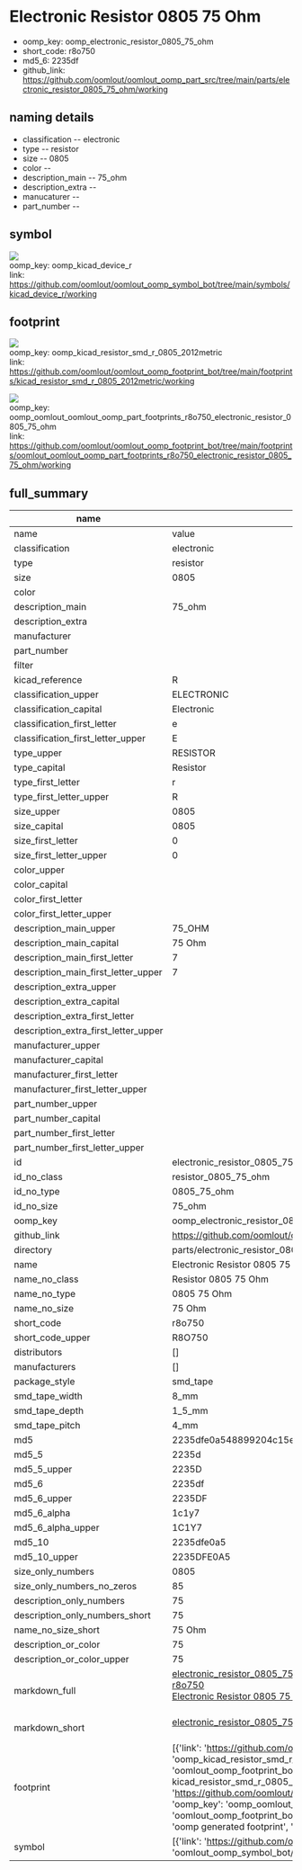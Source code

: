 # Electronic Resistor 0805 75 Ohm

  
* oomp_key: oomp_electronic_resistor_0805_75_ohm 
* short_code: r8o750
* md5_6: 2235df  
* github_link: https://github.com/oomlout/oomlout_oomp_part_src/tree/main/parts/electronic_resistor_0805_75_ohm/working  
## naming details
* classification -- electronic
* type -- resistor
* size -- 0805
* color -- 
* description_main -- 75_ohm
* description_extra -- 
* manucaturer -- 
* part_number -- 



## symbol

![](symbol/{index}/working/working_600.png)  
oomp_key: oomp_kicad_device_r  
link: https://github.com/oomlout/oomlout_oomp_symbol_bot/tree/main/symbols/kicad_device_r/working  

## footprint

![](footprint/{index}/working/working_600.png)  
oomp_key: oomp_kicad_resistor_smd_r_0805_2012metric  
link: https://github.com/oomlout/oomlout_oomp_footprint_bot/tree/main/footprints/kicad_resistor_smd_r_0805_2012metric/working  

![](footprint/{index}/working/working_600.png)  
oomp_key: oomp_oomlout_oomlout_oomp_part_footprints_r8o750_electronic_resistor_0805_75_ohm  
link: https://github.com/oomlout/oomlout_oomp_footprint_bot/tree/main/footprints/oomlout_oomlout_oomp_part_footprints_r8o750_electronic_resistor_0805_75_ohm/working  

## full_summary
| name | value | 
| --- | --- | 
| name | value | 
| classification | electronic | 
| type | resistor | 
| size | 0805 | 
| color |  | 
| description_main | 75_ohm | 
| description_extra |  | 
| manufacturer |  | 
| part_number |  | 
| filter |  | 
| kicad_reference | R | 
| classification_upper | ELECTRONIC | 
| classification_capital | Electronic | 
| classification_first_letter | e | 
| classification_first_letter_upper | E | 
| type_upper | RESISTOR | 
| type_capital | Resistor | 
| type_first_letter | r | 
| type_first_letter_upper | R | 
| size_upper | 0805 | 
| size_capital | 0805 | 
| size_first_letter | 0 | 
| size_first_letter_upper | 0 | 
| color_upper |  | 
| color_capital |  | 
| color_first_letter |  | 
| color_first_letter_upper |  | 
| description_main_upper | 75_OHM | 
| description_main_capital | 75 Ohm | 
| description_main_first_letter | 7 | 
| description_main_first_letter_upper | 7 | 
| description_extra_upper |  | 
| description_extra_capital |  | 
| description_extra_first_letter |  | 
| description_extra_first_letter_upper |  | 
| manufacturer_upper |  | 
| manufacturer_capital |  | 
| manufacturer_first_letter |  | 
| manufacturer_first_letter_upper |  | 
| part_number_upper |  | 
| part_number_capital |  | 
| part_number_first_letter |  | 
| part_number_first_letter_upper |  | 
| id | electronic_resistor_0805_75_ohm | 
| id_no_class | resistor_0805_75_ohm | 
| id_no_type | 0805_75_ohm | 
| id_no_size | 75_ohm | 
| oomp_key | oomp_electronic_resistor_0805_75_ohm | 
| github_link | https://github.com/oomlout/oomlout_oomp_part_src/tree/main/parts/electronic_resistor_0805_75_ohm/working | 
| directory | parts/electronic_resistor_0805_75_ohm | 
| name | Electronic Resistor 0805 75 Ohm | 
| name_no_class | Resistor 0805 75 Ohm | 
| name_no_type | 0805 75 Ohm | 
| name_no_size | 75 Ohm | 
| short_code | r8o750 | 
| short_code_upper | R8O750 | 
| distributors | [] | 
| manufacturers | [] | 
| package_style | smd_tape | 
| smd_tape_width | 8_mm | 
| smd_tape_depth | 1_5_mm | 
| smd_tape_pitch | 4_mm | 
| md5 | 2235dfe0a548899204c15eb5d2efc73d | 
| md5_5 | 2235d | 
| md5_5_upper | 2235D | 
| md5_6 | 2235df | 
| md5_6_upper | 2235DF | 
| md5_6_alpha | 1c1y7 | 
| md5_6_alpha_upper | 1C1Y7 | 
| md5_10 | 2235dfe0a5 | 
| md5_10_upper | 2235DFE0A5 | 
| size_only_numbers | 0805 | 
| size_only_numbers_no_zeros | 85 | 
| description_only_numbers | 75 | 
| description_only_numbers_short | 75 | 
| name_no_size_short | 75 Ohm | 
| description_or_color | 75 | 
| description_or_color_upper | 75 | 
| markdown_full | [electronic_resistor_0805_75_ohm](https://github.com/oomlout/oomlout_oomp_part_src/tree/main/parts/electronic_resistor_0805_75_ohm/working)<br>[r8o750](https://github.com/oomlout/oomlout_oomp_part_src/tree/main/parts/electronic_resistor_0805_75_ohm/working)<br>[Electronic Resistor 0805 75 Ohm](https://github.com/oomlout/oomlout_oomp_part_src/tree/main/parts/electronic_resistor_0805_75_ohm/working)<br><br> | 
| markdown_short | [electronic_resistor_0805_75_ohm](https://github.com/oomlout/oomlout_oomp_part_src/tree/main/parts/electronic_resistor_0805_75_ohm/working)<br><br> | 
| footprint | [{'link': 'https://github.com/oomlout/oomlout_oomp_footprint_bot/tree/main/foootprntss/kicad_resistor_smd_r_0805_2012metric', 'oomp_key': 'oomp_kicad_resistor_smd_r_0805_2012metric', 'directory': 'oomlout_oomp_footprint_bot/footprints/kicad_resistor_smd_r_0805_2012metric//working/working.kicad_mod', 'note': 'source footprint kicad_resistor_smd_r_0805_2012metric', 'index': 0}, {'link': 'https://github.com/oomlout/oomlout_oomp_footprint_bot/tree/main/foootprntss/oomlout_oomlout_oomp_part_footprints_r8o750_electronic_resistor_0805_75_ohm', 'oomp_key': 'oomp_oomlout_oomlout_oomp_part_footprints_r8o750_electronic_resistor_0805_75_ohm', 'directory': 'oomlout_oomp_footprint_bot/footprints/oomlout_oomlout_oomp_part_footprints_r8o750_electronic_resistor_0805_75_ohm//working/working.kicad_mod', 'note': 'oomp generated footprint', 'index': 1}] | 
| symbol | [{'link': 'https://github.com/oomlout/oomlout_oomp_symbol_bot/tree/main/symbols/kicad_device_r', 'oomp_key': 'oomp_kicad_device_r', 'directory': 'oomlout_oomp_symbol_bot/symbols/kicad_device_r//working/working.kicad_sym', 'index': 0}] | 
